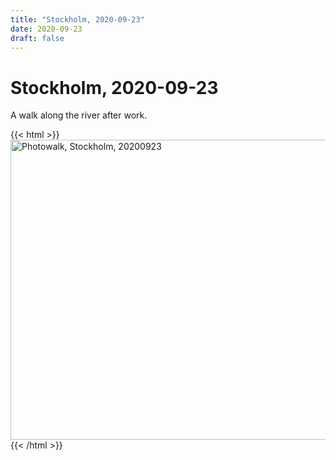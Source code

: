 ```yaml
---
title: "Stockholm, 2020-09-23"
date: 2020-09-23
draft: false
---
```


# Stockholm, 2020-09-23

A walk along the river after work. 

{{< html >}}
<a data-flickr-embed="true" data-header="false" data-footer="false" href="https://www.flickr.com/photos/stegenfeldt/albums/72157716089572356" title="Photowalk, Stockholm, 20200923"><img src="https://live.staticflickr.com/65535/50375942078_9795a8a2a5.jpg" width="640" height="480" alt="Photowalk, Stockholm, 20200923"></a><script async src="//embedr.flickr.com/assets/client-code.js" charset="utf-8"></script>
{{< /html >}}
